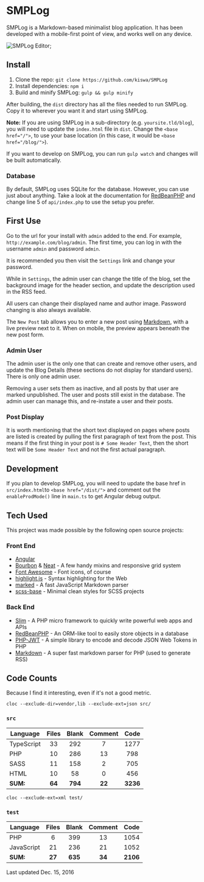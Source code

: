 # SMPLog

SMPLog is a Markdown-based minimalist blog application. It has been developed
with a mobile-first point of view, and works well on any device.

![SMPLog Editor]('./.github/SMPLog.png');

## Install

 1. Clone the repo: `git clone https://github.com/kiswa/SMPLog`
 2. Install dependencies: `npm i`
 3. Build and minify SMPLog: `gulp && gulp minify`

After building, the `dist` directory has all the files needed to run SMPLog.
Copy it to wherever you want it and start using SMPLog.

**Note:** If you are using SMPLog in a sub-directory (e.g. `yoursite.tld/blog`),
you will need to update the `index.html` file in `dist`. Change the
`<base href="/">`, to use your base location (in this case, it would be
`<base href="/blog/">`).

If you want to develop on SMPLog, you can run `gulp watch` and changes will be
built automatically.

### Database

By default, SMPLog uses SQLite for the database. However, you can use just
about anything. Take a look at the documentation for
[RedBeanPHP](http://redbeanphp.com/connection) and change line 5 of
`api/index.php` to use the setup you prefer.

## First Use

Go to the url for your install with `admin` added to the end. For example,
`http://example.com/blog/admin`. The first time, you can log in with the
username `admin` and password `admin`.

It is recommended you then visit the `Settings` link and change your password.

While in `Settings`, the admin user can change the title of the blog,
set the background image for the header section, and update the description
used in the RSS feed.

All users can change their displayed name and author image. Password changing
is also always available.

The `New Post` tab allows you to enter a new post using
[Markdown](http://commonmark.org), with a live preview next to it. When on
mobile, the preview appears beneath the new post form.

### Admin User

The admin user is the only one that can create and remove other users, and
update the Blog Details (these sections do not display for standard users).
There is only one admin user.

Removing a user sets them as inactive, and all posts by that user are marked
unpublished. The user and posts still exist in the database. The admin user can
manage this, and re-instate a user and their posts.

### Post Display

It is worth mentioning that the short text displayed on pages where posts are
listed is created by pulling the first paragraph of text from the post. This
means if the first thing in your post is `# Some Header Text`, then the short
text will be `Some Header Text` and not the first actual paragraph.

## Development

If you plan to develop SMPLog, you will need to update the base href in
`src/index.html`to `<base href="/dist/">` and comment out the
`enableProdMode()` line in `main.ts` to get Angular debug output.

## Tech Used

This project was made possible by the following open source projects:

### Front End
 * [Angular](http://angular.io)
 * [Bourbon](http://bourbon.io) & [Neat](http://neat.bourbon.io) - A few handy
 mixins and responsive grid system
 * [Font Awesome](http://fortawesome.github.io/Font-Awesome) - Font icons,
 of course
 * [highlight.js](https://highlightjs.org) - Syntax highlighting for the Web
 * [marked](https://github.com/chjj/marked) - A fast JavaScript Markdown parser
 * [scss-base](https://github.com/kiswa/scss-base) - Minimal clean styles for SCSS projects

### Back End
 * [Slim](http://www.slimframework.com) - A PHP micro framework to quickly write
 powerful web apps and APIs
 * [RedBeanPHP](http://www.redbeanphp.com) - An ORM-like tool to easily store
 objects in a database
 * [PHP-JWT](https://github.com/firebase/php-jwt) - A simple library to encode
 and decode JSON Web Tokens in PHP
 * [Markdown](https://github.com/cebe/markdown) - A super fast markdown parser
 for PHP (used to generate RSS)

## Code Counts

Because I find it interesting, even if it's not a good metric.

`cloc --exclude-dir=vendor,lib --exclude-ext=json src/`

### `src`

|Language                 |  Files       | Blank      |   Comment    |  Code  |
|-------------------------|:------------:|:----------:|:------------:|:------:|
|TypeScript               |   33         |  292       |      7       |  1277  |
|PHP                      |   10         |  286       |     13       |   798  |
|SASS                     |   11         |  158       |      2       |   705  |
|HTML                     |   10         |   58       |      0       |   456  |
|**SUM:**                 | **64**       |**794**     |   **22**     |**3236**|

`cloc --exclude-ext=xml test/`

### `test`

|Language                 |  Files       | Blank      |   Comment    |  Code  |
|-------------------------|:------------:|:----------:|:------------:|:------:|
|PHP                      |    6         |  399       |     13       |  1054  |
|JavaScript               |   21         |  236       |     21       |  1052  |
|**SUM:**                 | **27**       |**635**     |   **34**     |**2106**|

Last updated Dec. 15, 2016

